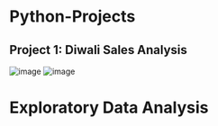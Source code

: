# Python-Projects
## Project 1: Diwali Sales Analysis
![image](https://github.com/DhanashriLohar/Python-Projects/assets/114569069/eab285df-2467-45ac-9378-c6e628ff3c06)
![image](https://github.com/DhanashriLohar/Python-Projects/assets/114569069/05caa9a5-47ee-4ec0-876f-85406c7285dc)



# Exploratory Data Analysis













